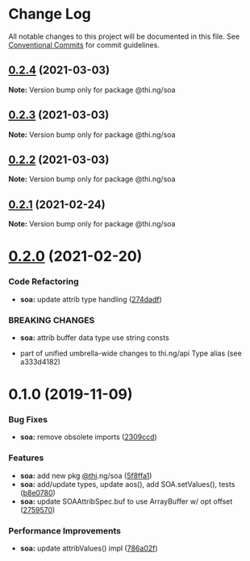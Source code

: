 # Change Log

All notable changes to this project will be documented in this file.
See [Conventional Commits](https://conventionalcommits.org) for commit guidelines.

## [0.2.4](https://github.com/thi-ng/umbrella/compare/@thi.ng/soa@0.2.3...@thi.ng/soa@0.2.4) (2021-03-03)

**Note:** Version bump only for package @thi.ng/soa





## [0.2.3](https://github.com/thi-ng/umbrella/compare/@thi.ng/soa@0.2.2...@thi.ng/soa@0.2.3) (2021-03-03)

**Note:** Version bump only for package @thi.ng/soa





## [0.2.2](https://github.com/thi-ng/umbrella/compare/@thi.ng/soa@0.2.1...@thi.ng/soa@0.2.2) (2021-03-03)

**Note:** Version bump only for package @thi.ng/soa





## [0.2.1](https://github.com/thi-ng/umbrella/compare/@thi.ng/soa@0.2.0...@thi.ng/soa@0.2.1) (2021-02-24)

**Note:** Version bump only for package @thi.ng/soa





# [0.2.0](https://github.com/thi-ng/umbrella/compare/@thi.ng/soa@0.1.47...@thi.ng/soa@0.2.0) (2021-02-20)


### Code Refactoring

* **soa:** update attrib type handling ([274dadf](https://github.com/thi-ng/umbrella/commit/274dadf2507ac4daeea59c53a0f408343d582d8e))


### BREAKING CHANGES

* **soa:** attrib buffer data type use string consts

- part of unified umbrella-wide changes to thi.ng/api Type alias
  (see a333d4182)





# 0.1.0 (2019-11-09)

### Bug Fixes

* **soa:** remove obsolete imports ([2309ccd](https://github.com/thi-ng/umbrella/commit/2309ccd6e581b6f385f4a2720fd2ad5cfb8a0d79))

### Features

* **soa:** add new pkg [@thi](https://github.com/thi).ng/soa ([5f8ffa1](https://github.com/thi-ng/umbrella/commit/5f8ffa175fabc4518f6b931c8c57473ea8ab1a74))
* **soa:** add/update types, update aos(), add SOA.setValues(), tests ([b8e0780](https://github.com/thi-ng/umbrella/commit/b8e07806427041a7ef3413ca47357e3360f6a4c8))
* **soa:** update SOAAttribSpec.buf to use ArrayBuffer w/ opt offset ([2759570](https://github.com/thi-ng/umbrella/commit/27595700ce0df21258dad58e18abf98b8ddb7c30))

### Performance Improvements

* **soa:** update attribValues() impl ([786a02f](https://github.com/thi-ng/umbrella/commit/786a02f66fd0f50e678f3eb048964fadf293db3f))
